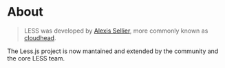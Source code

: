 # About

> LESS was developed by [Alexis Sellier](http://cloudhead.io), more commonly known as [cloudhead](http://cloudhead.io). 

The Less.js project is now mantained and extended by the community and the core LESS team.

